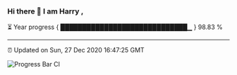 ### Hi there 👋 I am Harry , 

⏳ Year progress { █████████████████████████████▁ } 98.83 %

---

⏰ Updated on Sun, 27 Dec 2020 16:47:25 GMT

![Progress Bar CI](https://github.com/duykhang68/duykhang68/workflows/Progress%20Bar%20CI/badge.svg)
